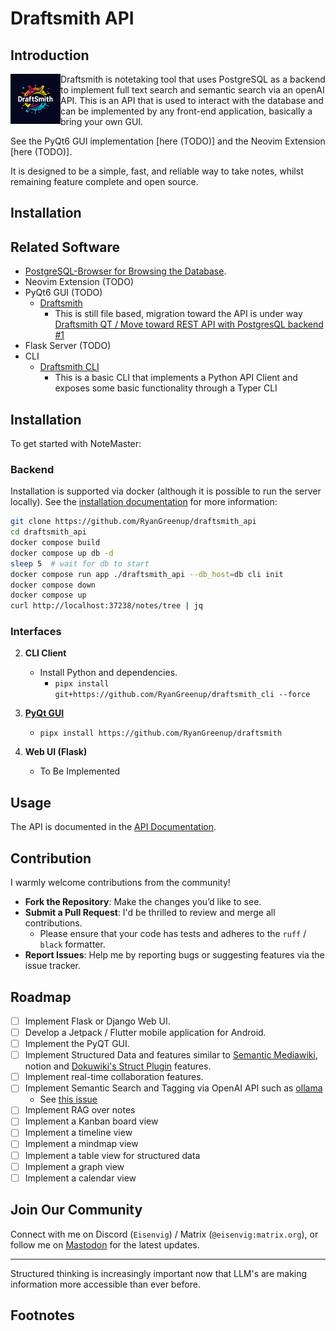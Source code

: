 # Draftsmith API

## Introduction

<p><img src="./assets/logo.png" style="float: left; width: 80px" /></p>



Draftsmith is notetaking tool that uses PostgreSQL as a backend to implement full text search and semantic search via an openAI API. This is an API that is used to interact with the database and can be implemented by any front-end application, basically a bring your own GUI.

See the PyQt6 GUI implementation [here (TODO)] and the Neovim Extension [here (TODO)].

It is designed to be a simple, fast, and reliable way to take notes, whilst remaining feature complete and open source.

## Installation


## Related Software

- [PostgreSQL-Browser for Browsing the Database](https://github.com/RyanGreenup/PostgreSQL-Browser).
- Neovim Extension (TODO)
- PyQt6 GUI (TODO)
    - [Draftsmith](https://github.com/RyanGreenup/draftsmith_api)
        - This is still file based, migration toward the API is under way [Draftsmith QT /  Move toward REST API with PostgresQL backend #1 ](https://github.com/RyanGreenup/Draftsmith/issues/1)
- Flask Server (TODO)
- CLI
    - [Draftsmith CLI](https://github.com/RyanGreenup/draftsmith_cli)
        - This is a basic CLI that implements a Python API Client and exposes some basic functionality through a Typer CLI



## Installation

To get started with NoteMaster:

### Backend

Installation is supported via docker (although it is possible to run the server locally). See the [installation documentation](https://ryangreenup.github.io/draftsmith_api/installation.html) for more information:


```sh
git clone https://github.com/RyanGreenup/draftsmith_api
cd draftsmith_api
docker compose build
docker compose up db -d
sleep 5  # wait for db to start
docker compose run app ./draftsmith_api --db_host=db cli init
docker compose down
docker compose up
curl http://localhost:37238/notes/tree | jq
```

### Interfaces

2. **CLI Client**
   - Install Python and dependencies.
       - `pipx install git+https://github.com/RyanGreenup/draftsmith_cli --force`

3. [**PyQt GUI**](https://github.com/RyanGreenup/draftsmith)
   - `pipx install https://github.com/RyanGreenup/draftsmith`

4. **Web UI (Flask)**
   - To Be Implemented

## Usage

The API is documented in the [API Documentation](https://ryangreenup.github.io/draftsmith_api/usage.html).

## Contribution

I warmly welcome contributions from the community!

- **Fork the Repository**: Make the changes you’d like to see.
- **Submit a Pull Request**: I'd be thrilled to review and merge all contributions.
    - Please ensure that your code has tests and adheres to the `ruff` / `black` formatter.
- **Report Issues**: Help me by reporting bugs or suggesting features via the issue tracker.

## Roadmap

- [ ] Implement Flask or Django Web UI.
- [ ] Develop a Jetpack / Flutter mobile application for Android.
- [ ] Implement the PyQT GUI.
- [ ] Implement Structured Data and features similar to [Semantic Mediawiki](https://www.semantic-mediawiki.org/wiki/Semantic_MediaWiki), notion and [Dokuwiki's Struct Plugin](https://www.dokuwiki.org/plugin:struct) features.
- [ ] Implement real-time collaboration features.
- [ ] Implement Semantic Search and Tagging via OpenAI API such as [ollama](https://ollama.com/)
    - See [this issue](https://github.com/RyanGreenup/draftsmith_api/issues/2)
- [ ] Implement RAG over notes
- [ ] Implement a Kanban board view
- [ ] Implement a timeline view
- [ ] Implement a mindmap view
- [ ] Implement a table view for structured data
- [ ] Implement a graph view
- [ ] Implement a calendar view

## Join Our Community

Connect with me on Discord (`Eisenvig`) / Matrix (`@eisenvig:matrix.org`), or follow me on [Mastodon](`@ryangreenup@mastodon.social`) for the latest updates.

---

Structured thinking is increasingly important now that LLM's are making information more accessible than ever before.


## Footnotes

[^1729388462]: This has a mnemonic:


    | Letter | T9 |
    |--------|----|
    | d      | 3  |
    | r      | 7  |
    | a      | 2  |
    | f      | 3  |
    | t      | 8  |

